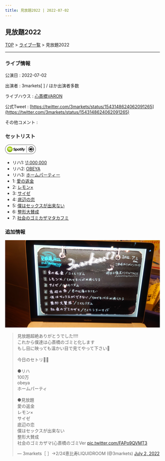 ```yaml
---
title: 見放題2022 | 2022-07-02
---
```

## 見放題2022

[TOP](/setlist/) > [ライブ一覧](lives.html) > 見放題2022

___

### ライブ情報

公演日
:    2022-07-02

出演者
:    3markets[ ] / ほか出演者多数

ライブハウス
:    [心斎橋VARON](livehouse038.html)

公式Tweet
:    [https://twitter.com/3markets/status/1543148624062091265](https://twitter.com/3markets/status/1543148624062091265)

その他コメント
:    

### セットリスト


[![play with spotify](images/spotify-icon.png)](https://open.spotify.com/playlist/5yyHEeSo5uJCOu9YyVRJxA)



*  リハ1: [\1,000,000](song022.html)
*  リハ2: [OBEYA](song021.html)
*  リハ3: [ホームパーティー](song011.html)
*  1: [愛の返金](song012.html)
*  2: [レモン×](song003.html)
*  3: [サイゼ](song004.html)
*  4: [底辺の恋](song008.html)
*  5: [僕はセックスが出来ない](song006.html)
*  6: [整形大賛成](song005.html)
*  7: [社会のゴミカザマタカフミ](song002.html)


### 追加情報


[![セトリ画像](images/023.jpg)](images/023.jpg)


<blockquote class="twitter-tweet"><p lang="ja" dir="ltr">見放題超絶ありがとうでした‼️‼️<br>これから僕達は心斎橋のゴミと化します<br>もし目に映っても温かい目で見てやって下さい🗿<br><br>今日のセトリ🚮🚮<br><br>●リハ<br>100万<br>obeya<br>ホームパーティ<br><br>●見放題<br>愛の返金<br>レモン×<br>サイゼ<br>底辺の恋<br>僕はセックスが出来ない<br>整形大賛成<br>社会のゴミカザマ(心斎橋のゴミVer <a href="https://t.co/FAPo9QVMT3">pic.twitter.com/FAPo9QVMT3</a></p>&mdash; 3markets［ ］→2/24恵比寿LIQUIDROOM (@3markets) <a href="https://twitter.com/3markets/status/1543148624062091265?ref_src=twsrc%5Etfw">July 2, 2022</a></blockquote>
<script async src="https://platform.twitter.com/widgets.js" charset="utf-8"></script>


